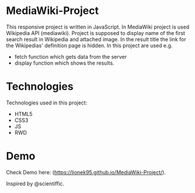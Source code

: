 # MediaWiki-Project

This responsive project is written in JavaScript. 
In MediaWiki project is used Wikipedia API (mediawiki).
Project is supposed to display name of the first search result in Wikipedia and attached image.
In the result title the link for the Wikipedias' definition page is hidden.
In this project are used e.g.
- fetch function which gets data from the server
- display function which shows the results.

# Technologies

Technologies used in this project:
- HTML5
- CSS3
- JS
- RWD

# Demo

Check Demo here: (https://lionek95.github.io/MediaWiki-Project/).




Inspired by @scientiffic.
